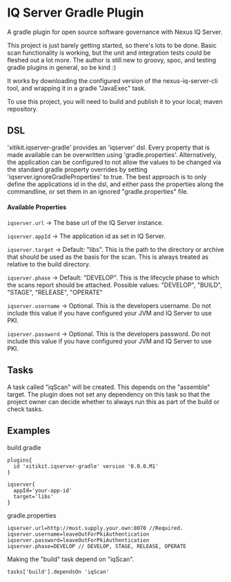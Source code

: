 # IQ Server Gradle Plugin
A gradle plugin for open source software governance with Nexus IQ Server.

This project is just barely getting started, so there's lots to be done.
Basic scan functionality is working, but the unit and integration tests could be fleshed out a lot more. 
The author is still new to groovy, spoc, and testing gradle plugins in general, so be kind :)

It works by downloading the configured version of the nexus-iq-server-cli tool, and wrapping it in a gradle "JavaExec" task.

To use this project, you will need to build and publish it to your local; maven repository.
## DSL

'xitikit.iqserver-gradle' provides an 'iqserver' dsl. Every property that is made available can be overwritten 
using 'gradle.properties'. Alternatively, the application can be configured to not allow the values to be changed
via the standard gradle property overrides by setting 'iqserver.ignoreGradleProperties' to true. The best approach 
is to only define the applications id in the dsl, and either pass the properties along the commandline, or set them in 
an ignored "gradle.properties" file.

#### Available Properties

`iqserver.url` -> The base url of the IQ Server instance.

`iqserver.appId` -> The application id as set in IQ Server.

`iqserver.target` -> Default: "libs". This is the path to the directory or archive that should be used as the basis for the scan. 
This is always treated as relative to the build directory.

`iqserver.phase` -> Default: "DEVELOP". This is the lifecycle phase to which the scans report should be attached. 
Possible values: "DEVELOP", "BUILD", "STAGE", "RELEASE", "OPERATE"

`iqserver.username` -> Optional. This is the developers username. Do not include this value if you have configured your 
JVM and IQ Server to use PKI.

`iqserver.password` -> Optional. This is the developers password. Do not include this value if you have configured your 
JVM and IQ Server to use PKI.

## Tasks

A task called "iqScan" will be created. This depends on the "assemble" target. The plugin 
does not set any dependency on this task so that the project owner can decide whether to
always run this as part of the build or check tasks.

## Examples

build.gradle

    plugins{
      id 'xitikit.iqserver-gradle' version '0.0.0.M1'
    }
  
    iqserver{
      appId='your-app-id' 
      target='libs'
    }

gradle.properties

    iqserver.url=http://must.supply.your.own:8070 //Required.
    iqserver.username=leaveOutForPkiAuthentication 
    iqserver.password=leaveOutForPkiAuthentication 
    iqserver.phase=DEVELOP // DEVELOP, STAGE, RELEASE, OPERATE

Making the "build" task depend on "iqScan".

    tasks['build'].dependsOn 'iqScan'
   


